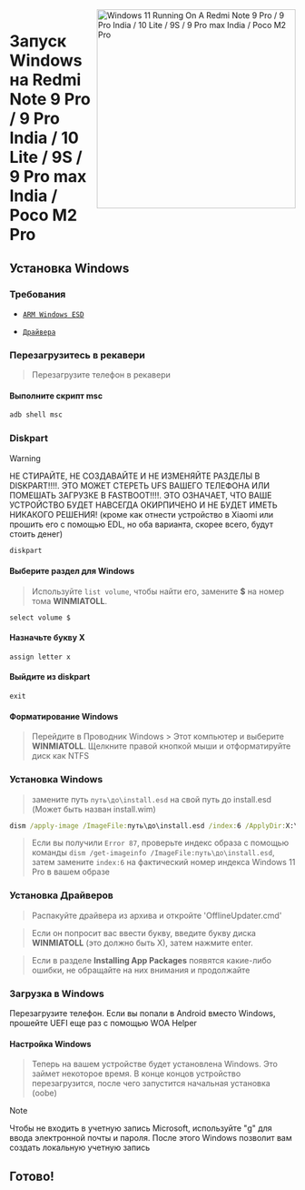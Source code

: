 <img align="right" src="https://github.com/woa-miatoll/Port-Windows-11-Redmi-Note-9-Pro/blob/main/Miatoll.png" width="350" alt="Windows 11 Running On A Redmi Note 9 Pro / 9 Pro India / 10 Lite / 9S / 9 Pro max India / Poco M2 Pro">

# Запуск Windows на Redmi Note 9 Pro / 9 Pro India / 10 Lite / 9S / 9 Pro max India / Poco M2 Pro

## Установка Windows

### Требования
- [```ARM Windows ESD```](https://arkt-7.github.io/woawin/)

- [```Драйвера```](https://github.com/woa-miatoll/Miatoll-Releases/releases/latest)

### Перезагрузитесь в рекавери
> Перезагрузите телефон в рекавери

#### Выполните скрипт msc
```cmd
adb shell msc
```

### Diskpart
> [!Warning]
> НЕ СТИРАЙТЕ, НЕ СОЗДАВАЙТЕ И НЕ ИЗМЕНЯЙТЕ РАЗДЕЛЫ В DISKPART!!!!. ЭТО МОЖЕТ СТЕРЕТЬ UFS ВАШЕГО ТЕЛЕФОНА ИЛИ ПОМЕШАТЬ ЗАГРУЗКЕ В FASTBOOT!!!!. ЭТО ОЗНАЧАЕТ, ЧТО ВАШЕ УСТРОЙСТВО БУДЕТ НАВСЕГДА ОКИРПИЧЕНО И НЕ БУДЕТ ИМЕТЬ НИКАКОГО РЕШЕНИЯ! (кроме как отнести устройство в Xiaomi или прошить его с помощью EDL, но оба варианта, скорее всего, будут стоить денег)
```cmd
diskpart
```

#### Выберите раздел для Windows
> Используйте `list volume`, чтобы найти его, замените **$** на номер тома  **WINMIATOLL**.
```diskpart
select volume $
```

#### Назначьте букву X
```diskpart
assign letter x
```

#### Выйдите из diskpart
```diskpart
exit
```

#### Форматирование Windows
> Перейдите в Проводник Windows > Этот компьютер и выберите **WINMIATOLL**. Щелкните правой кнопкой мыши и отформатируйте диск как NTFS

### Установка Windows
> замените путь `путь\до\install.esd` на свой путь до install.esd (Может быть назван install.wim)
```cmd
dism /apply-image /ImageFile:путь\до\install.esd /index:6 /ApplyDir:X:\
```

> Если вы получили `Error 87`, проверьте индекс образа с помощью команды `dism /get-imageinfo /ImageFile:путь\до\install.esd`, затем замените `index:6` на фактический номер индекса Windows 11 Pro в вашем образе

### Установка Драйверов
> Распакуйте драйвера из архива и откройте 'OfflineUpdater.cmd' 

> Если он попросит вас ввести букву, введите букву диска **WINMIATOLL** (это должно быть X), затем нажмите enter.

> Если в разделе **Installing App Packages** появятся какие-либо ошибки, не обращайте на них внимания и продолжайте

### Загрузка в Windows
Перезагрузите телефон. Если вы попали в Android вместо Windows, прошейте UEFI еще раз с помощью WOA Helper

#### Настройка Windows
>  Теперь на вашем устройстве будет установлена Windows. Это займет некоторое время. В конце концов устройство перезагрузится, после чего запустится начальная установка (oobe)

> [!Note]
> Чтобы не входить в учетную запись Microsoft, используйте "g" для ввода электронной почты и пароля. После этого Windows позволит вам создать локальную учетную запись

## Готово!
